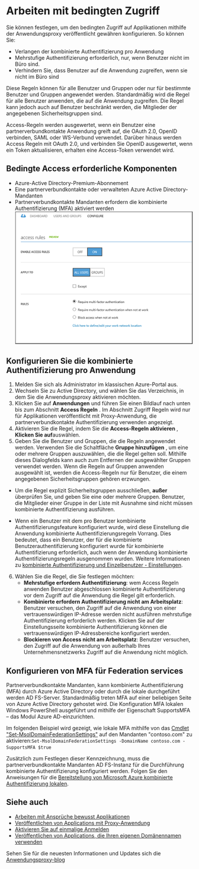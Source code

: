 <properties
    pageTitle="Bedingte Zugriff für Applikationen mit Azure AD-Anwendungsproxy veröffentlicht"
    description="Erläutert, wie bedingte Zugriffsrechte für Applikationen einrichten, die Sie veröffentlichen, um per Remotezugriff mit Azure AD-Anwendungsproxy zugegriffen werden."
    services="active-directory"
    documentationCenter=""
    authors="kgremban"
    manager="femila"
    editor=""/>

<tags
    ms.service="active-directory"
    ms.workload="identity"
    ms.tgt_pltfrm="na"
    ms.devlang="na"
    ms.topic="article"
    ms.date="06/22/2016"
    ms.author="kgremban"/>

# <a name="working-with-conditional-access"></a>Arbeiten mit bedingten Zugriff

Sie können festlegen, um den bedingten Zugriff auf Applikationen mithilfe der Anwendungsproxy veröffentlicht gewähren konfigurieren. So können Sie:

- Verlangen der kombinierte Authentifizierung pro Anwendung
- Mehrstufige Authentifizierung erforderlich, nur, wenn Benutzer nicht im Büro sind.
- Verhindern Sie, dass Benutzer auf die Anwendung zugreifen, wenn sie nicht im Büro sind

Diese Regeln können für alle Benutzer und Gruppen oder nur für bestimmte Benutzer und Gruppen angewendet werden. Standardmäßig wird die Regel für alle Benutzer anwenden, die auf die Anwendung zugreifen. Die Regel kann jedoch auch auf Benutzer beschränkt werden, die Mitglieder der angegebenen Sicherheitsgruppen sind.  

Access-Regeln werden ausgewertet, wenn ein Benutzer eine partnerverbundkontakte Anwendung greift auf, die OAuth 2.0, OpenID verbinden, SAML oder WS-Verbund verwendet. Darüber hinaus werden Access Regeln mit OAuth 2.0, und verbinden Sie OpenID ausgewertet, wenn ein Token aktualisieren, erhalten eine Access-Token verwendet wird.

## <a name="conditional-access-prerequisites"></a>Bedingte Access erforderliche Komponenten

- Azure-Active Directory-Premium-Abonnement
- Eine partnerverbundkontakte oder verwalteten Azure Active Directory-Mandanten
- Partnerverbundkontakte Mandanten erfordern die kombinierte Authentifizierung (MFA) aktiviert werden  
    ![Konfigurieren der Access-Regeln – kombinierte Authentifizierung erforderlich](./media/active-directory-application-proxy-conditional-access/application-proxy-conditional-access.png)

## <a name="configure-per-application-multi-factor-authentication"></a>Konfigurieren Sie die kombinierte Authentifizierung pro Anwendung
1. Melden Sie sich als Administrator im klassischen Azure-Portal aus.
2. Wechseln Sie zu Active Directory, und wählen Sie das Verzeichnis, in dem Sie die Anwendungsproxy aktivieren möchten.
3. Klicken Sie auf **Anwendungen** und führen Sie einen Bildlauf nach unten bis zum Abschnitt **Access Regeln** . Im Abschnitt Zugriff Regeln wird nur für Applikationen veröffentlicht mit Proxy-Anwendung, die partnerverbundkontakte Authentifizierung verwenden angezeigt.
4. Aktivieren Sie die Regel, indem Sie die **Access-Regeln aktivieren** , **Klicken Sie auf**auswählen.
5. Geben Sie die Benutzer und Gruppen, die die Regeln angewendet werden. Verwenden Sie die Schaltfläche **Gruppe hinzufügen** , um eine oder mehrere Gruppen auszuwählen, die die Regel gelten soll. Mithilfe dieses Dialogfelds kann auch zum Entfernen der ausgewählter Gruppen verwendet werden.  Wenn die Regeln auf Gruppen anwenden ausgewählt ist, werden die Access-Regeln nur für Benutzer, die einem angegebenen Sicherheitsgruppen gehören erzwungen.  

  - Um die Regel explizit Sicherheitsgruppen ausschließen, **außer** überprüfen Sie, und geben Sie eine oder mehrere Gruppen. Benutzer, die Mitglieder einer Gruppe in der Liste mit Ausnahme sind nicht müssen kombinierte Authentifizierung ausführen.  

  - Wenn ein Benutzer mit dem pro Benutzer kombinierte Authentifizierungsfeature konfiguriert wurde, wird diese Einstellung die Anwendung kombinierte Authentifizierungsregeln Vorrang. Dies bedeutet, dass ein Benutzer, der für die kombinierte Benutzerauthentifizierung konfiguriert wurde für kombinierte Authentifizierung erforderlich, auch wenn der Anwendung kombinierte Authentifizierungsregeln ausgenommen wurden. Weitere Informationen zu [kombinierte Authentifizierung und Einzelbenutzer - Einstellungen](../multi-factor-authentication/multi-factor-authentication.md).

6. Wählen Sie die Regel, die Sie festlegen möchten:
    - **Mehrstufige erfordern Authentifizierung**: wem Access Regeln anwenden Benutzer abgeschlossen kombinierte Authentifizierung vor dem Zugriff auf die Anwendung die Regel gilt erforderlich.
    - **Kombinierte erfordern Authentifizierung nicht am Arbeitsplatz**: Benutzer versuchen, den Zugriff auf die Anwendung von einer vertrauenswürdigen IP-Adresse werden nicht ausführen mehrstufige Authentifizierung erforderlich werden. Klicken Sie auf der Einstellungsseite kombinierte Authentifizierung können die vertrauenswürdigen IP-Adressbereiche konfiguriert werden.
    - **Blockieren von Access nicht am Arbeitsplatz**: Benutzer versuchen, den Zugriff auf die Anwendung von außerhalb Ihres Unternehmensnetzwerks Zugriff auf die Anwendung nicht möglich.


## <a name="configuring-mfa-for-federation-services"></a>Konfigurieren von MFA für Federation services
Partnerverbundkontakte Mandanten, kann kombinierte Authentifizierung (MFA) durch Azure Active Directory oder durch die lokale durchgeführt werden AD FS-Server. Standardmäßig treten MFA auf einer beliebigen Seite von Azure Active Directory gehostet wird. Die Konfiguration MFA lokalen Windows PowerShell ausgeführt und mithilfe der Eigenschaft SupportsMFA – das Modul Azure AD-einzurichten.

Im folgenden Beispiel wird gezeigt, wie lokale MFA mithilfe von das [Cmdlet "Set-MsolDomainFederationSettings"](https://msdn.microsoft.com/library/azure/dn194088.aspx) auf den Mandanten "contoso.com" zu aktivieren:`Set-MsolDomainFederationSettings -DomainName contoso.com -SupportsMFA $true `

Zusätzlich zum Festlegen dieser Kennzeichnung, muss die partnerverbundkontakte Mandanten AD FS-Instanz für die Durchführung kombinierte Authentifizierung konfiguriert werden. Folgen Sie den Anweisungen für die [Bereitstellung von Microsoft Azure kombinierte Authentifizierung lokalen](../multi-factor-authentication/multi-factor-authentication-get-started-server.md).


## <a name="see-also"></a>Siehe auch

- [Arbeiten mit Ansprüche bewusst Applikationen](active-directory-application-proxy-claims-aware-apps.md)
- [Veröffentlichen von Applications mit Proxy-Anwendung](active-directory-application-proxy-publish.md)
- [Aktivieren Sie auf einmalige Anmelden](active-directory-application-proxy-sso-using-kcd.md)
- [Veröffentlichen von Applications, die Ihren eigenen Domänennamen verwenden](active-directory-application-proxy-custom-domains.md)

Sehen Sie für die neuesten Informationen und Updates sich die [Anwendungsproxy-blog](http://blogs.technet.com/b/applicationproxyblog/)
